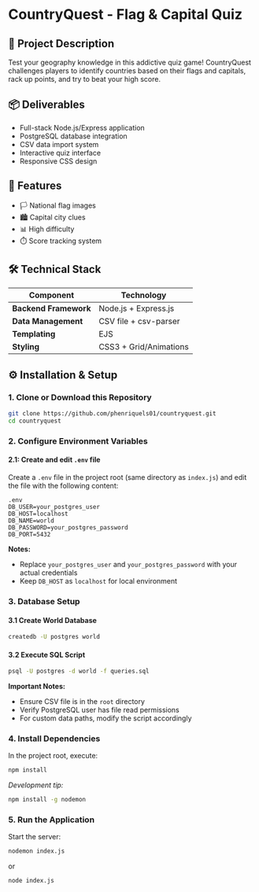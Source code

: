 # CountryQuest - Flag & Capital Quiz

## 🎯 Project Description

Test your geography knowledge in this addictive quiz game! CountryQuest challenges players to identify countries based on their flags and capitals, rack up points, and try to beat your high score. 

## 📦 Deliverables

- Full-stack Node.js/Express application
- PostgreSQL database integration
- CSV data import system
- Interactive quiz interface
- Responsive CSS design

## 🚀 Features

- 🏳️ National flag images
- 🏙️ Capital city clues
- 📊 High difficulty
- ⏱️ Score tracking system

## 🛠️ Technical Stack

| Component              | Technology                          |
|------------------------|-------------------------------------|
| **Backend Framework**  | Node.js + Express.js                |
| **Data Management**    | CSV file + csv-parser               |
| **Templating**         | EJS                                 |
| **Styling**            | CSS3 + Grid/Animations              |


## ⚙️ Installation & Setup

### 1. Clone or Download this Repository

   ```bash
   git clone https://github.com/phenriquels01/countryquest.git
   cd countryquest
   ```

### 2. Configure Environment Variables

#### 2.1: Create and edit `.env` file
Create a `.env` file in the project root (same directory as `index.js`) and edit the file with the following content:

```
.env
DB_USER=your_postgres_user
DB_HOST=localhost
DB_NAME=world
DB_PASSWORD=your_postgres_password
DB_PORT=5432
```

**Notes:**
- Replace `your_postgres_user` and `your_postgres_password` with your actual credentials
- Keep `DB_HOST` as `localhost` for local environment

### 3. Database Setup

#### 3.1 Create World Database

```bash
createdb -U postgres world
```

#### 3.2 Execute SQL Script

```bash
psql -U postgres -d world -f queries.sql
```

**Important Notes:**
- Ensure CSV file is in the `root` directory
- Verify PostgreSQL user has file read permissions
- For custom data paths, modify the script accordingly

### 4. Install Dependencies

In the project root, execute:

```bash
npm install
```

*Development tip:*

```bash
npm install -g nodemon
```

### 5. Run the Application

Start the server:

```bash
nodemon index.js
```
or

```bash
node index.js

